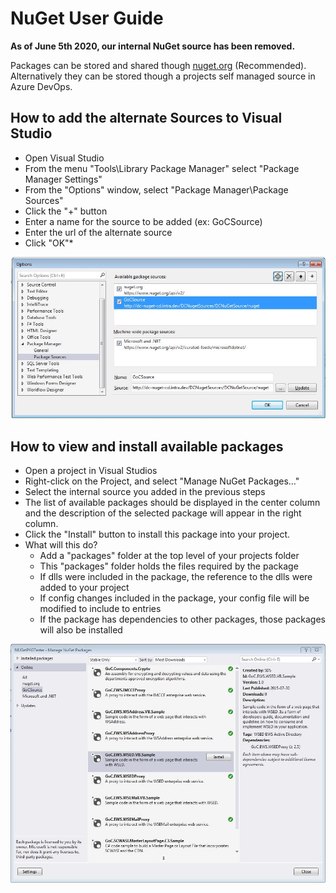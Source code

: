 # NuGet User Guide  

**As of June 5th 2020, our internal NuGet source has been removed.**

Packages can be stored and shared though [nuget.org](https://www.nuget.org/) (Recommended).  
Alternatively they can be stored though a projects self managed source in Azure DevOps.

## How to add the alternate Sources to Visual Studio

* Open Visual Studio
* From the menu "Tools\Library Package Manager" select "Package Manager Settings"
* From the "Options" window, select "Package Manager\Package Sources"
* Click the "+" button
* Enter a name for the source to be added (ex: GoCSource)
* Enter the url of the alternate source
* Click "OK"*

![Nuget Window](assets/nugetwindow.jpg)

## How to view and install available packages

* Open a project in Visual Studios
* Right-click on the Project, and select "Manage NuGet Packages..."
* Select the internal source you added in the previous steps
* The list of available packages should be displayed in the center column and the description of the selected package will appear in the right column.
* Click the "Install" button to install this package into your project.
* What will this do?  
  * Add a "packages" folder at the top level of your projects folder
  * This "packages" folder holds the files required by the package
  * If dlls were included in the package, the reference to the dlls were added to your project
  * If config changes included in the package, your config file will be modified to include to entries
  * If the package has dependencies to other packages, those packages will also be installed

![Nuget Window](assets/nugetcatalog.jpg)
